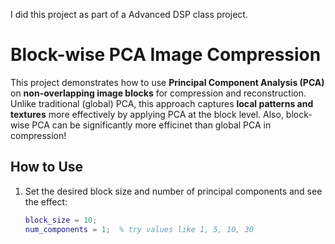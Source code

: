 I did this project as part of a Advanced DSP class project. 

# Block-wise PCA Image Compression

This project demonstrates how to use **Principal Component Analysis (PCA)** on **non-overlapping image blocks** for compression and reconstruction. Unlike traditional (global) PCA, this approach captures **local patterns and textures** more effectively by applying PCA at the block level. Also, block-wise PCA can be significantly more efficinet than global PCA in compression!


## How to Use

1. Set the desired block size and number of principal components and see the effect:
   ```matlab
   block_size = 10;
   num_components = 1;  % try values like 1, 5, 10, 30
